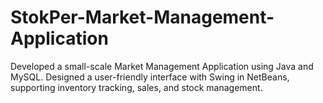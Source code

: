 # StokPer-Market-Management-Application
Developed a small-scale Market Management Application using Java and MySQL. Designed a user-friendly interface with Swing in NetBeans, supporting inventory tracking, sales, and stock management.

